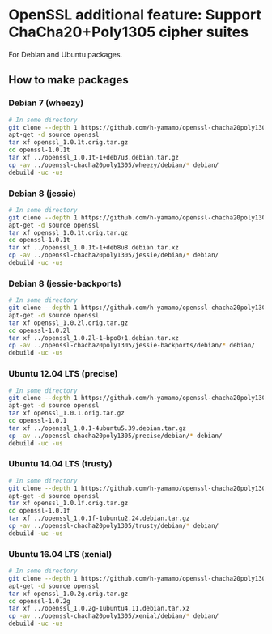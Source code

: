 # OpenSSL additional feature: Support ChaCha20+Poly1305 cipher suites

For Debian and Ubuntu packages.

## How to make packages

### Debian 7 (wheezy)

```bash
# In some directory
git clone --depth 1 https://github.com/h-yamamo/openssl-chacha20poly1305
apt-get -d source openssl
tar xf openssl_1.0.1t.orig.tar.gz
cd openssl-1.0.1t
tar xf ../openssl_1.0.1t-1+deb7u3.debian.tar.gz
cp -av ../openssl-chacha20poly1305/wheezy/debian/* debian/
debuild -uc -us
```

### Debian 8 (jessie)

```bash
# In some directory
git clone --depth 1 https://github.com/h-yamamo/openssl-chacha20poly1305
apt-get -d source openssl
tar xf openssl_1.0.1t.orig.tar.gz
cd openssl-1.0.1t
tar xf ../openssl_1.0.1t-1+deb8u8.debian.tar.xz
cp -av ../openssl-chacha20poly1305/jessie/debian/* debian/
debuild -uc -us
```

### Debian 8 (jessie-backports)

```bash
# In some directory
git clone --depth 1 https://github.com/h-yamamo/openssl-chacha20poly1305
apt-get -d source openssl
tar xf openssl_1.0.2l.orig.tar.gz
cd openssl-1.0.2l
tar xf ../openssl_1.0.2l-1~bpo8+1.debian.tar.xz
cp -av ../openssl-chacha20poly1305/jessie-backports/debian/* debian/
debuild -uc -us
```

### Ubuntu 12.04 LTS (precise)

```bash
# In some directory
git clone --depth 1 https://github.com/h-yamamo/openssl-chacha20poly1305
apt-get -d source openssl
tar xf openssl_1.0.1.orig.tar.gz
cd openssl-1.0.1
tar xf ../openssl_1.0.1-4ubuntu5.39.debian.tar.gz
cp -av ../openssl-chacha20poly1305/precise/debian/* debian/
debuild -uc -us
```

### Ubuntu 14.04 LTS (trusty)

```bash
# In some directory
git clone --depth 1 https://github.com/h-yamamo/openssl-chacha20poly1305
apt-get -d source openssl
tar xf openssl_1.0.1f.orig.tar.gz
cd openssl-1.0.1f
tar xf ../openssl_1.0.1f-1ubuntu2.24.debian.tar.gz
cp -av ../openssl-chacha20poly1305/trusty/debian/* debian/
debuild -uc -us
```

### Ubuntu 16.04 LTS (xenial)

```bash
# In some directory
git clone --depth 1 https://github.com/h-yamamo/openssl-chacha20poly1305
apt-get -d source openssl
tar xf openssl_1.0.2g.orig.tar.gz
cd openssl-1.0.2g
tar xf ../openssl_1.0.2g-1ubuntu4.11.debian.tar.xz
cp -av ../openssl-chacha20poly1305/xenial/debian/* debian/
debuild -uc -us
```
